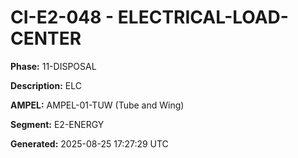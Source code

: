 # CI-E2-048 - ELECTRICAL-LOAD-CENTER

**Phase:** 11-DISPOSAL

**Description:** ELC

**AMPEL:** AMPEL-01-TUW (Tube and Wing)

**Segment:** E2-ENERGY

**Generated:** 2025-08-25 17:27:29 UTC
